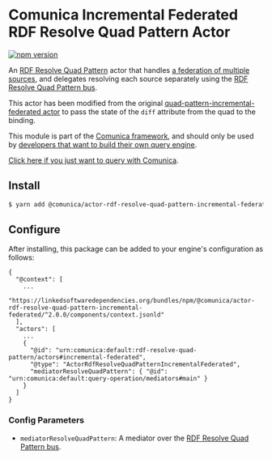 # Comunica Incremental Federated RDF Resolve Quad Pattern Actor

[![npm version](https://badge.fury.io/js/%40comunica%2Factor-rdf-resolve-quad-pattern-incremental-federated.svg)](https://www.npmjs.com/package/@comunica/actor-rdf-resolve-quad-pattern-incremental-federated)

An [RDF Resolve Quad Pattern](https://github.com/comunica/comunica/tree/master/packages/bus-rdf-resolve-quad-pattern) actor
that handles [a federation of multiple sources](https://comunica.dev/docs/query/advanced/federation/),
and delegates resolving each source separately using the [RDF Resolve Quad Pattern bus](https://github.com/comunica/comunica/tree/master/packages/bus-rdf-resolve-quad-pattern).

This actor has been modified from the original [quad-pattern-incremental-federated actor](https://github.com/comunica/comunica/tree/master/packages/actor-rdf-resolve-quad-pattern-incremental-federated) to pass the state of the `diff` attribute from the quad to the binding.

This module is part of the [Comunica framework](https://github.com/comunica/comunica),
and should only be used by [developers that want to build their own query engine](https://comunica.dev/docs/modify/).

[Click here if you just want to query with Comunica](https://comunica.dev/docs/query/).

## Install

```bash
$ yarn add @comunica/actor-rdf-resolve-quad-pattern-incremental-federated
```

## Configure

After installing, this package can be added to your engine's configuration as follows:
```text
{
  "@context": [
    ...
    "https://linkedsoftwaredependencies.org/bundles/npm/@comunica/actor-rdf-resolve-quad-pattern-incremental-federated/^2.0.0/components/context.jsonld"  
  ],
  "actors": [
    ...
    {
      "@id": "urn:comunica:default:rdf-resolve-quad-pattern/actors#incremental-federated",
      "@type": "ActorRdfResolveQuadPatternIncrementalFederated",
      "mediatorResolveQuadPattern": { "@id": "urn:comunica:default:query-operation/mediators#main" }
    }
  ]
}
```

### Config Parameters

* `mediatorResolveQuadPattern`: A mediator over the [RDF Resolve Quad Pattern bus](https://github.com/comunica/comunica/tree/master/packages/bus-rdf-resolve-quad-pattern).
